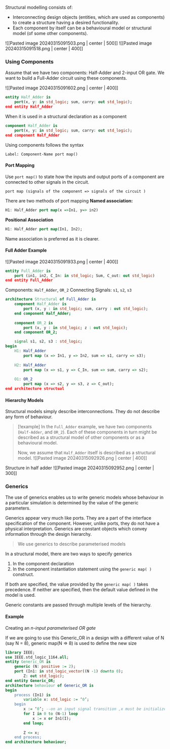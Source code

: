 Structural modelling consists of: 
- Interconnecting design objects (entities, which are used as components) to create a structure having a desired functionality. 
- Each component by itself can be a behavioural model or structural model (of some other components).

![[Pasted image 20240315091503.png | center | 500]]
![[Pasted image 20240315091518.png | center | 400]]
### Using Components
Assume that we have two components: Half-Adder and 2-input OR gate. We want to build a Full-Adder circuit using these components.

![[Pasted image 20240315091602.png | center | 400]]
```vhdl
entity Half_Adder is 
	port(x, y: in std_logic; sum, carry: out std_logic);
end entity Half_Adder
```

When it is used in a structural declaration as a  component
```vhdl
component Half_Adder is 
	port(x, y: in std_logic; sum, carry: out std_logic);
end component Half_Adder
```

Using components follows the syntax
```
Label: Component-Name port map()
```
#### Port Mapping

Use `port map()` to state how the inputs and output ports of a component are connected to other signals in the circuit. 
```
port map (signals of the component => signals of the circuit )
```


There are two methods of port mapping
**Named association:**
```vhdl
H1: Half_Adder port map(x =>In1, y=> in2)
```

**Positional Association**
```vhdl
H1: Half_Adder port map(In1, In2);
```

Name association is preferred as it is clearer. 

#### Full Adder Example


![[Pasted image 20240315091933.png | center | 400]]
```vhdl
entity Full_Adder is 
	port (in1, in2, C_In: in std_logic; Sum, C_out: out std_logic)
end entity Full_Adder
```
Components: `Half_Adder`, `OR_2`
Connecting Signals: `s1`, `s2`, `s3`

```vhdl
architecture Structural of Full_Adder is 
	component Half_Adder is 
		port (x, y : in std_logic; sum, carry : out std_logic); 
	end component Half_Adder; 
	
	component OR_2 is 
		port (x, y : in std_logic; z : out std_logic); 
	end component OR_2;

	signal s1, s2, s3 : std_logic;
begin
	H1: Half_Adder 
		port map (x => In1, y => In2, sum => s1, carry => s3); 
	
	H2: Half_Adder 
		port map (x => s1, y => C_In, sum => sum, carry => s2); 
	
	O1: OR_2 
		port map (x => s2, y => s3, z => C_out);
end architecture structual
```




#### Hierarchy Models
Structural models simply describe interconnections. They do not describe any form of behaviour.

>[!example]
>In the `Full_Adder` example, we have two components (`Half-Adder`, and `OR_2`). Each of these components in turn might be described as a structural model of other components or as a behavioural model. 
>
>Now, we assume that `Half_Adder` itself is described as a structural model.
>![[Pasted image 20240315092926.png | center | 400]]

Structure in half adder
![[Pasted image 20240315092952.png | center | 300]]

### Generics
The use of generics enables us to write generic models whose behaviour in a particular simulation is determined by the value of the generic parameters.

Generics appear very much like ports. They are a part of the interface specification of the component. However, unlike ports, they do not have a physical interpretation. Generics are constant objects which convey information through the design hierarchy. 

>We use generics to describe parameterised models

In a structural model, there are two ways to specify generics
1. In the component declaration
2. In the component instantiation statement using the `generic map( )` construct.

If both are specified, the value provided by the `generic map( )` takes precedence. If neither are specified, then the default value defined in the model is used.

Generic constants are passed through multiple levels of the hierarchy.


#### Example
Creating an *n-input parameterised OR gate*

If we are going to use this Generic_OR in a design with a different value of N (say N = 8), generic map(N => 8) is used to define the new size

```vhdl
library IEEE; 
use IEEE.std_logic_1164.all; 
entity Generic_OR is 
	generic (N: positive := 2); 
	port (In1: in std_logic_vector((N -1) downto 0); 
		Z: out std_logic); 
end entity Generic_OR;
architecture behaviour of Generic_OR is
begin
	process (In1) is 
		variable x: std_logic := ‘0’; 
	begin 
		x := ‘0’; --on an input signal transition ,x must be initialized to 0 
		for I in 0 to (N-1) loop 
			x := x or In1(I); 
		end loop; 
		
		Z <= x; 
	end process;
end architecture behaviour;
```
